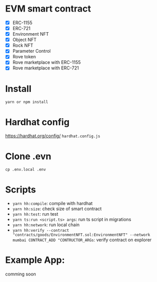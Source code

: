 # EVM smart contract

- [x] ERC-1155
- [x] ERC-721
- [x] Environment NFT
- [x] Object NFT
- [x] Rock NFT
- [x] Parameter Control
- [x] Rove token
- [x] Rove marketplace with ERC-1155
- [x] Rove marketplace with ERC-721

# Install

```yarn or npm install```

# Hardhat config

https://hardhat.org/config/
```hardhat.config.js```

# Clone .evn

```cp .env.local .env```

# Scripts

- ```yarn hh:compile```: compile with hardhat
- ```yarn hh:size```: check size of smart contract
- ```yarn hh:test```: run test
- ```yarn ts:run <script.ts> args```: run ts script in migrations
- ```yarn hh:network```: run local chain
- ```yarn hh:verify --contract "contracts/goods/EnvironmentNFT.sol:EnvironmentNFT" --network mumbai CONTRACT_ADD "CONTRUCTOR_ARGs```: verify contract on explorer

# Example App:

comming soon
